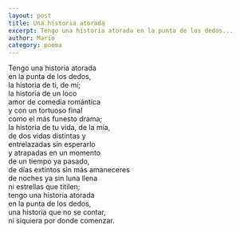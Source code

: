 ```yaml
---
layout: post
title: Una historia atorada
excerpt: Tengo una historia atorada en la punta de los dedos...
author: Mario
category: poema
---
```


Tengo una historia atorada  
en la punta de los dedos,  
la historia de ti, de mí;  
la historia de un loco  
amor de comedia romántica  
y con un tortuoso final  
como el más funesto drama;  
la historia de tu vida, de la mía,  
de dos vidas distintas y  
entrelazadas sin esperarlo  
y atrapadas en un momento  
de un tiempo ya pasado,  
de días extintos sin más amaneceres  
de noches ya sin luna llena  
ni estrellas que titilen;  
tengo una historia atorada  
en la punta de los dedos,  
una historia que no se contar,  
ni siquiera por donde comenzar.  
